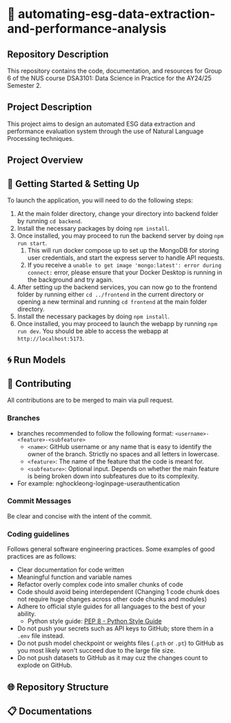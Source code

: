 # 🤖 automating-esg-data-extraction-and-performance-analysis

## Repository Description

This repository contains the code, documentation, and resources for Group 6 of the NUS course DSA3101: Data Science in Practice for the AY24/25 Semester 2.

## Project Description

This project aims to design an automated ESG data extraction and performance evaluation system through the use of Natural Language Processing techniques.

## Project Overview

## 🚀 Getting Started & Setting Up

To launch the application, you will need to do the following steps:

1. At the main folder directory, change your directory into backend folder by running `cd backend`.
2. Install the necessary packages by doing `npm install`.
3. Once installed, you may proceed to run the backend server by doing `npm run start`.
   1. This will run docker compose up to set up the MongoDB for storing user credentials, and start the express server to handle API requests.
   2. If you receive a `unable to get image 'mongo:latest': error during connect:` error, please ensure that your Docker Desktop is running in the background and try again.
4. After setting up the backend services, you can now go to the frontend folder by running either `cd ../frontend` in the current directory or opening a new terminal and running `cd frontend` at the main folder directory.
5. Install the necessary packages by doing `npm install`.
6. Once installed, you may proceed to launch the webapp by running `npm run dev`. You should be able to access the webapp at `http://localhost:5173`.

## 🌀 Run Models

## 🧊 Contributing

All contributions are to be merged to main via pull request.

### Branches

- branches recommended to follow the following format: `<username>-<feature>-<subfeature>`
  - `<name>`: GitHub username or any name that is easy to identify the owner of the branch. Strictly no spaces and all letters in lowercase.
  - `<feature>`: The name of the feature that the code is meant for.
  - `<subfeature>`: Optional input. Depends on whether the main feature is being broken down into subfeatures due to its complexity.
- For example: nghockleong-loginpage-userauthentication

### Commit Messages

Be clear and concise with the intent of the commit.

### Coding guidelines

Follows general software engineering practices. Some examples of good practices are as follows:

- Clear documentation for code written
- Meaningful function and variable names
- Refactor overly complex code into smaller chunks of code
- Code should avoid being interdependent (Changing 1 code chunk does not require huge changes across other code chunks and modules)
- Adhere to official style guides for all languages to the best of your ability.
  - Python style guide: [PEP 8 - Python Style Guide](http://www.python.org/dev/peps/pep-0008)
- Do not push your secrets such as API keys to GitHub; store them in a `.env` file instead.
- Do not push model checkpoint or weights files (`.pth` or `.pt`) to GitHub as you most likely won't succeed due to the large file size.
- Do not push datasets to GitHub as it may cuz the changes count to explode on GitHub.

## 🌐 Repository Structure

## 📋 Documentations
